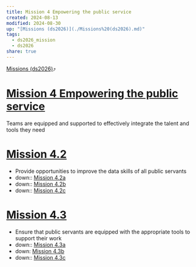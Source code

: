 ```yaml
---
title: Mission 4 Empowering the public service
created: 2024-08-13
modified: 2024-08-30
up: "[Missions (ds2026)](./Missions%20(ds2026).md)"
tags:
  - ds2026_mission
  - ds2026
share: true
---
```

[Missions (ds2026)](./Missions%20(ds2026).md)⤴️
# [Mission 4 Empowering the public service](Mission%204%20Empowering%20the%20public%20service.md)
Teams are equipped and supported to effectively integrate the talent and tools they need

# [Mission 4.2](Mission%204.2.md)
- Provide opportunities to improve the data skills of all public servants
- down:: [Mission 4.2a](Mission%204.2a.md)
- down:: [Mission 4.2b](Mission%204.2b.md)
- down:: [Mission 4.2c](Mission%204.2c.md)

# [Mission 4.3](Mission%204.3.md)
- Ensure that public servants are equipped with the appropriate tools to support their work
- down:: [Mission 4.3a](Mission%204.3a.md)
- down: [Mission 4.3b](Mission%204.3b.md)
- down:: [Mission 4.3c](Mission%204.3c.md)

